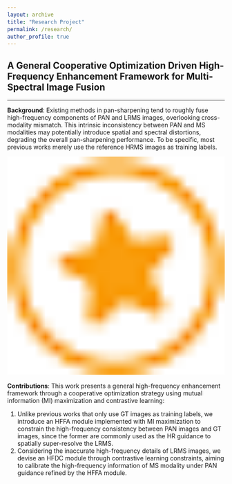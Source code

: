 ```yaml
---
layout: archive
title: "Research Project"
permalink: /research/
author_profile: true
---
```


## A General Cooperative Optimization Driven High-Frequency Enhancement Framework for Multi-Spectral Image Fusion
---
**Background**: Existing methods in pan-sharpening tend to roughly fuse high-frequency components of PAN and LRMS images, overlooking cross-modality mismatch. This intrinsic inconsistency between PAN and MS modalities may potentially introduce spatial and spectral distortions, degrading the overall pan-sharpening performance. To be specific, most previous works merely use the reference HRMS images as training labels.<div align=center><img width="600" src="../images/News.png"/></div>

**Contributions**: This work presents a general high-frequency enhancement framework through a cooperative optimization strategy using mutual information (MI) maximization and contrastive learning:

1. Unlike previous works that only use GT images as training labels, we introduce an HFFA module implemented with MI maximization to constrain the high-frequency
consistency between PAN images and GT images, since the former are commonly used as the HR guidance to spatially super-resolve the LRMS.
2. Considering the inaccurate high-frequency details of LRMS images, we devise an HFDC module through contrastive learning constraints, aiming to calibrate the high-frequency information of MS modality under PAN guidance refined by the HFFA module.

